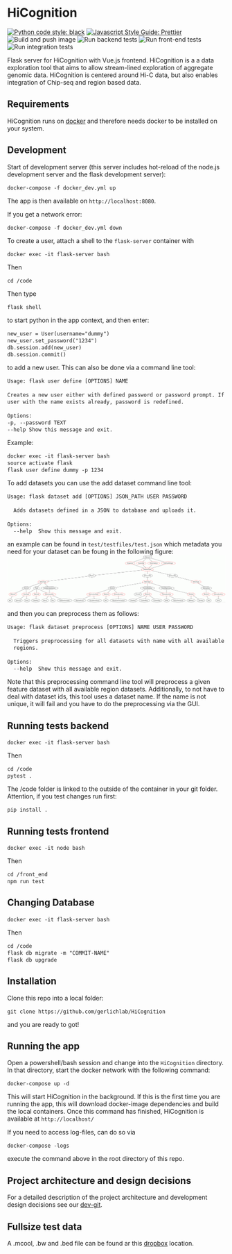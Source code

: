 # HiCognition

[![Python code style: black](https://img.shields.io/badge/code%20style-black-000000.svg)](https://github.com/psf/black "Black: The Uncompromising Code Formatter")
[![Javascript Style Guide: Prettier](https://img.shields.io/badge/code_style-prettier-ff69b4.svg?style=flat-square)](https://github.com/prettier/prettier-vscode "Prettier: An Opinionated Code Formatter")
![Build and push image](https://github.com/gerlichlab/HiCognition/actions/workflows/build_and_push_image.yml/badge.svg)
![Run backend tests](https://github.com/gerlichlab/HiCognition/actions/workflows/run-backend-tests.yml/badge.svg)
![Run front-end tests](https://github.com/gerlichlab/HiCognition/actions/workflows/run-front-end-tests.yml/badge.svg)
![Run integration tests](https://github.com/gerlichlab/HiCognition/actions/workflows/run-integration-tests.yml/badge.svg)


[TODO:]:<> ( Add: docs badge, build badge, coverage badge. More on: https://github.com/dwyl/repo-badges)

Flask server for HiCognition with Vue.js frontend. HiCognition is a a data exploration tool that aims to allow stream-lined exploration of aggregate genomic data. HiCognition is centered around Hi-C data, but also enables integration of Chip-seq and region based data.

## Requirements

HiCognition runs on [docker](https://www.docker.com/) and therefore needs docker to be installed on your system.

## Development
Start of development server (this server includes hot-reload of the node.js development server and the flask development server):
```
docker-compose -f docker_dev.yml up
```

The app is then available on ```http://localhost:8080```.

If you get a network error:
```
docker-compose -f docker_dev.yml down
```

To create a user,
attach a shell to the ```flask-server``` container with
```
docker exec -it flask-server bash
```
Then

```
cd /code
```

Then type

```
flask shell
``` 

to start python in the app context, and then enter:

``` 
new_user = User(username="dummy")
new_user.set_password("1234")
db.session.add(new_user)
db.session.commit()
```

to add a new user. This can also be done via a command line tool:
```
Usage: flask user define [OPTIONS] NAME

Creates a new user either with defined password or password prompt. If
user with the name exists already, password is redefined.

Options:
-p, --password TEXT
--help Show this message and exit.
```
Example:

```
docker exec -it flask-server bash
source activate flask
flask user define dummy -p 1234
```

To add datasets you can use the add dataset command line tool:

```
Usage: flask dataset add [OPTIONS] JSON_PATH USER PASSWORD

  Adds datasets defined in a JSON to database and uploads it.

Options:
  --help  Show this message and exit.
```
an example can be found in ```test/testfiles/test.json``` which metadata you need for your dataset can be foung in the following figure:
![dataset metadata](documentation/dataset_metadata.gif)

and then you can preprocess them as follows:

```
Usage: flask dataset preprocess [OPTIONS] NAME USER PASSWORD

  Triggers preprocessing for all datasets with name with all available
  regions.

Options:
  --help  Show this message and exit.
```
Note that this preprocessing command line tool will preprocess a given feature dataset with all available region datasets. Additionally, to not have to deal with dataset ids, this tool uses a dataset name. If the name is not unique, it will fail and you have to do the preprocessing via the GUI.


## Running tests backend

```
docker exec -it flask-server bash
```
Then

```
cd /code
pytest .
```
The /code folder is linked to the outside of the container in your git folder.
Attention, if you test changes run first:
```
pip install .
```

## Running tests frontend
```
docker exec -it node bash
```
Then

```
cd /front_end
npm run test
```

## Changing Database

```
docker exec -it flask-server bash
```
Then

```
cd /code
flask db migrate -m "COMMIT-NAME"
flask db upgrade
```


## Installation

Clone this repo into a local folder:

```
git clone https://github.com/gerlichlab/HiCognition
```

and you are ready to got!

## Running the app

Open a powershell/bash session and change into the `HiCognition` directory.
In that directory, start the docker network with the following command:

```
docker-compose up -d
```

This will start HiCognition in the background. If this is the first time you are running the app, this will download docker-image dependencies and build the local containers. Once this command has finished, HiCognition is available at `http://localhost/`

If you need to access log-files, can do so via 
```
docker-compose -logs
```
execute the command above in the root directory of this repo.

## Project architecture and design decisions

For a detailed description of the project architecture and development design decisions see our [dev-git](https://github.com/gerlichlab/HiCognition/tree/master/documentation).

## Fullsize test data
A .mcool, .bw and .bed file can be found ar this [dropbox](https://www.dropbox.com/sh/zjfc6sgkbdp3ksh/AAAWrbgKt8hz4npNxSfh-RBja?dl=0) location.

